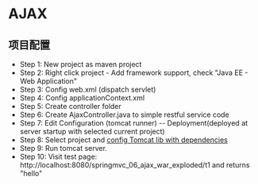 # AJAX
## 项目配置
* Step 1: New project as maven project
* Step 2: Right click project - Add framework support, check "Java EE - Web Application"
* Step 3: Config web.xml (dispatch servlet)
* Step 4: Config applicationContext.xml
* Step 5: Create controller folder
* Step 6: Create AjaxController.java to simple restful service code
* Step 7: Edit Configuration (tomcat runner) -- Deployment(deployed at server startup with selected current project)
* Step 8: Select project and [config Tomcat lib with dependencies](https://blog.csdn.net/qq_41132565/article/details/111415274)
* Step 9: Run tomcat server.
* Step 10: Visit test page: http://localhost:8080/springmvc_06_ajax_war_exploded/t1 and returns "hello"
